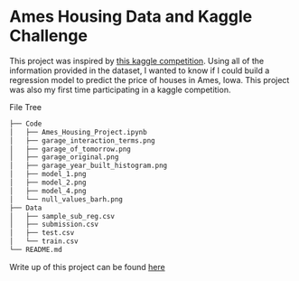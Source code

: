 # Ames Housing Data and Kaggle Challenge

This project was inspired by [this kaggle competition](https://www.kaggle.com/c/house-prices-advanced-regression-techniques). Using all of the information provided in the dataset, I wanted to know if I could build a regression model to predict the price of houses in Ames, Iowa. This project was also my first time participating in a kaggle competition.

File Tree
```bash
├── Code
│   ├── Ames_Housing_Project.ipynb
│   ├── garage_interaction_terms.png
│   ├── garage_of_tomorrow.png
│   ├── garage_original.png
│   ├── garage_year_built_histogram.png
│   ├── model_1.png
│   ├── model_2.png
│   ├── model_4.png
│   └── null_values_barh.png
├── Data
│   ├── sample_sub_reg.csv
│   ├── submission.csv
│   ├── test.csv
│   └── train.csv
└── README.md
```

Write up of this project can be found [here](https://zekehochberg.github.io//ames-housing-project/)
